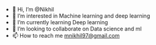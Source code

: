 - 👋 Hi, I’m @Nikhil
- 👀 I’m interested in Machine learning and deep learning
- 🌱 I’m currently learning Deep learning
- 💞️ I’m looking to collaborate on Data science and ml
- 📫 How to reach me mnikhil97@gmail.com

<!---
Nikhil97-hue/Nikhil97-hue is a ✨ special ✨ repository because its `README.md` (this file) appears on your GitHub profile.
You can click the Preview link to take a look at your changes.
--->
